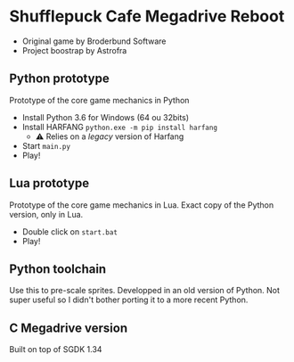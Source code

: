 # Shufflepuck Cafe Megadrive Reboot
* Original game by Broderbund Software
* Project boostrap by Astrofra

## Python prototype
Prototype of the core game mechanics in Python

* Install Python 3.6 for Windows (64 ou 32bits)
* Install HARFANG `python.exe -m pip install harfang`
  * ⚠️ Relies on a _legacy_ version of Harfang
* Start `main.py`
* Play!

## Lua prototype
Prototype of the core game mechanics in Lua. Exact copy of the Python version, only in Lua.

* Double click on `start.bat`
* Play!

## Python toolchain
Use this to pre-scale sprites. Developped in an old version of Python. Not super useful so I didn't bother porting it to a more recent Python.

## C Megadrive version
Built on top of SGDK 1.34

